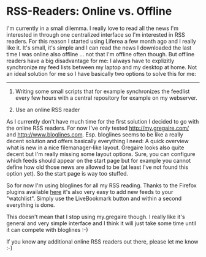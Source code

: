 # RSS-Readers: Online vs. Offline

I'm currently in a small dilemma. I really love to read all the news I'm interested in through one centralized interface so I'm interested in RSS readers. For this reason I started using Liferea a few month ago and I really like it. It's small, it's simple and I can read the news I downloaded the last time I was online also offline ... not that I'm offline often though. But offline readers have a big disadvantage for me: I always have to explizitly synchronize my feed lists between my laptop and my desktop at home. Not an ideal solution for me so I have basically two options to solve this for me:

-------------------------------

1. Writing some small scripts that for example synchronizes the feedlist every few hours with a central repository for example on my webserver.

2. Use an online RSS reader



As I currently don't have much time for the first solution I decided to go with the online RSS readers. For now I've only tested <http://my.gregaire.com/> and <http://www.bloglines.com>. Esp. bloglines seems to be like a really decent solution and offers basically everything I need: A quick overview what is new in a nice filemanager-like layout. Gregaire looks also quite decent but I'm really missing some layout options. Sure, you can configure which feeds should appear on the start page but for example you cannot define how old those news are allowed to be (at least I've not found this option yet). So the start page is way too stuffed.



So for now I'm using bloglines for all my RSS reading. Thanks to the Firefox plugins available [here](http://www.bloglines.com/help/firefox) it's also very easy to add new feeds to your "watchlist". Simply use the LiveBookmark button and within a second everything is done.



This doesn't mean that I stop using my.gregaire though. I really like it's general and very simple interface and I think it will just take some time until it can compete with bloglines :-)



If you know any additional online RSS readers out there, please let me know :-)